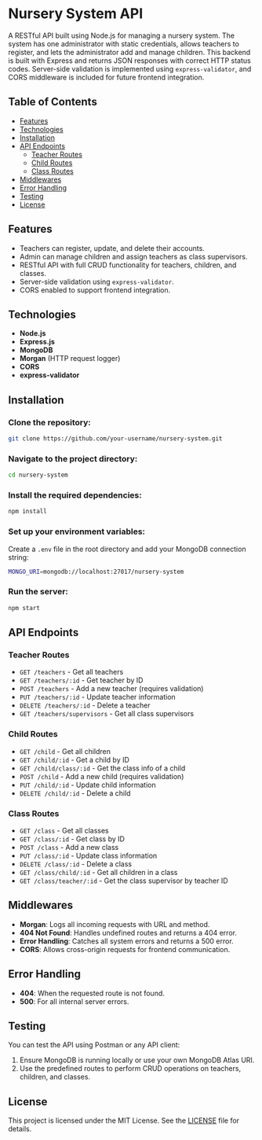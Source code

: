 
# Nursery System API

A RESTful API built using Node.js for managing a nursery system. The system has one administrator with static credentials, allows teachers to register, and lets the administrator add and manage children. This backend is built with Express and returns JSON responses with correct HTTP status codes. Server-side validation is implemented using `express-validator`, and CORS middleware is included for future frontend integration.

## Table of Contents
- [Features](#features)
- [Technologies](#technologies)
- [Installation](#installation)
- [API Endpoints](#api-endpoints)
  - [Teacher Routes](#teacher-routes)
  - [Child Routes](#child-routes)
  - [Class Routes](#class-routes)
- [Middlewares](#middlewares)
- [Error Handling](#error-handling)
- [Testing](#testing)
- [License](#license)

## Features
- Teachers can register, update, and delete their accounts.
- Admin can manage children and assign teachers as class supervisors.
- RESTful API with full CRUD functionality for teachers, children, and classes.
- Server-side validation using `express-validator`.
- CORS enabled to support frontend integration.

## Technologies
- **Node.js**
- **Express.js**
- **MongoDB**
- **Morgan** (HTTP request logger)
- **CORS**
- **express-validator**

## Installation

### Clone the repository:
```bash
git clone https://github.com/your-username/nursery-system.git
```

### Navigate to the project directory:
```bash
cd nursery-system
```

### Install the required dependencies:
```bash
npm install
```

### Set up your environment variables:
Create a `.env` file in the root directory and add your MongoDB connection string:
```bash
MONGO_URI=mongodb://localhost:27017/nursery-system
```

### Run the server:
```bash
npm start
```

## API Endpoints

### Teacher Routes
- `GET /teachers` - Get all teachers
- `GET /teachers/:id` - Get teacher by ID
- `POST /teachers` - Add a new teacher (requires validation)
- `PUT /teachers/:id` - Update teacher information
- `DELETE /teachers/:id` - Delete a teacher
- `GET /teachers/supervisors` - Get all class supervisors

### Child Routes
- `GET /child` - Get all children
- `GET /child/:id` - Get a child by ID
- `GET /child/class/:id` - Get the class info of a child
- `POST /child` - Add a new child (requires validation)
- `PUT /child/:id` - Update child information
- `DELETE /child/:id` - Delete a child

### Class Routes
- `GET /class` - Get all classes
- `GET /class/:id` - Get class by ID
- `POST /class` - Add a new class
- `PUT /class/:id` - Update class information
- `DELETE /class/:id` - Delete a class
- `GET /class/child/:id` - Get all children in a class
- `GET /class/teacher/:id` - Get the class supervisor by teacher ID

## Middlewares
- **Morgan**: Logs all incoming requests with URL and method.
- **404 Not Found**: Handles undefined routes and returns a 404 error.
- **Error Handling**: Catches all system errors and returns a 500 error.
- **CORS**: Allows cross-origin requests for frontend communication.

## Error Handling
- **404**: When the requested route is not found.
- **500**: For all internal server errors.

## Testing
You can test the API using Postman or any API client:
1. Ensure MongoDB is running locally or use your own MongoDB Atlas URI.
2. Use the predefined routes to perform CRUD operations on teachers, children, and classes.

## License
This project is licensed under the MIT License. See the [LICENSE](LICENSE) file for details.
